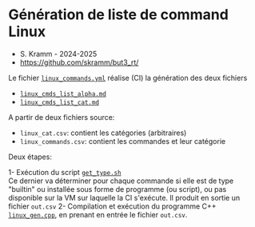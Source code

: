 # Génération de liste de command Linux

- S. Kramm - 2024-2025  
- https://github.com/skramm/but3_rt/

Le fichier [`linux_commands.yml`](../../.github/workflows/linux_commands.yml)
réalise (CI) la génération des deux fichiers
- [`linux_cmds_list_alpha.md`](../linux_cmds_list_alpha.md)
- [`linux_cmds_list_cat.md`](../linux_cmds_list_cat.md)

A partir de deux fichiers source:
- `linux_cat.csv`: contient les catégories (arbitraires)
- `linux_commands.csv`: contient les commandes et leur catégorie


Deux étapes:

1- Exécution du script [`get_type.sh`](get_type.sh)  
Ce dernier va déterminer pour chaque commande si elle est de type "builtin" ou installée sous forme de programme (ou script), ou pas disponible sur la VM sur laquelle la CI s'exécute.
Il produit en sortie un fichier `out.csv`
2- Compilation et exécution du programme C++ [`linux_gen.cpp`](linux_gen.cpp), en prenant en entrée le fichier `out.csv`.

